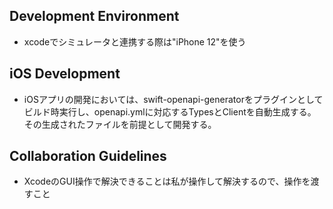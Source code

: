 ## Development Environment
- xcodeでシミュレータと連携する際は"iPhone 12"を使う

## iOS Development
- iOSアプリの開発においては、swift-openapi-generatorをプラグインとしてビルド時実行し、openapi.ymlに対応するTypesとClientを自動生成する。その生成されたファイルを前提として開発する。

## Collaboration Guidelines
- XcodeのGUI操作で解決できることは私が操作して解決するので、操作を渡すこと
